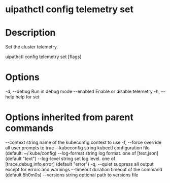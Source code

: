 ﻿# uipathctl config telemetry set

# Description

Set the cluster telemetry.

uipathctl config telemetry set [flags]

# Options

-d, --debug     Run in debug mode
      --enabled   Enable or disable telemetry
  -h, --help      help for set

# Options inherited from parent commands

--context string      name of the kubeconfig context to use
  -f, --force               override all user prompts to true
      --kubeconfig string   kubectl configuration file (default: ~/.kube/config)
      --log-format string   log format. one of [text,json] (default "text")
      --log-level string    set log level. one of [trace,debug,info,error] (default "error")
  -q, --quiet               suppress all output except for errors and warnings
      --timeout duration    timeout of the command (default 5h0m0s)
      --versions string     optional path to versions file
